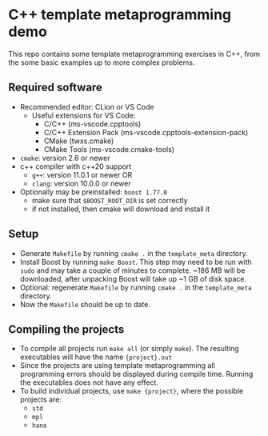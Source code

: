 # C++ template metaprogramming demo

This repo contains some template metaprogramming exercises in C++, from the some basic examples up to more complex problems.

## Required software
 * Recommended editor: CLion or VS Code
    * Useful extensions for VS Code:
        * C/C++ (ms-vscode.cpptools)
        * C/C++ Extension Pack (ms-vscode.cpptools-extension-pack)
        * CMake (twxs.cmake)
        * CMake Tools (ms-vscode.cmake-tools)
 * `cmake`: version 2.6 or newer
 * c++ compiler with c++20 support
    * `g++`: version 11.0.1 or newer OR
    * `clang`: version 10.0.0 or newer
 * Optionally may be preinstalled: `boost 1.77.0`
    * make sure that `$BOOST_ROOT_DIR` is set correctly
    * if not installed, then cmake will download and install it

## Setup
* Generate `Makefile` by running `cmake .` in the `template_meta` directory.
* Install Boost by running `make Boost`. This step may need to be run with `sudo` and may take a couple of minutes to complete. ~186 MB will be downloaded, after unpacking Boost will take up ~1 GB of disk space.
* Optional: regenerate `Makefile` by running `cmake .` in the `template_meta` directory.
* Now the `Makefile` should be up to date.

## Compiling the projects
* To compile all projects run `make all` (or simply `make`).
The resulting executables will have the name `{project}.out`
* Since the projects are using template metaprogramming all programming errors should be displayed during compile time. Running the executables does not have any effect.
* To build individual projects, use `make {project}`, where the possible projects are:
   * `std`
   * `mpl`
   * `hana`